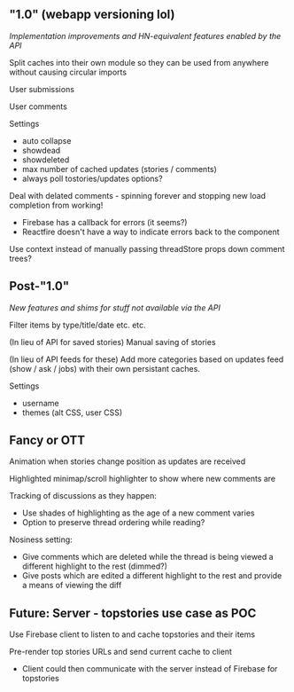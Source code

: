 ## "1.0" (webapp versioning lol)

*Implementation improvements and HN-equivalent features enabled by the API*

Split caches into their own module so they can be used from anywhere without
causing circular imports

User submissions

User comments

Settings
* auto collapse
* showdead
* showdeleted
* max number of cached updates (stories / comments)
* always poll tostories/updates options?

Deal with delated comments - spinning forever and stopping new load completion
from working!
* Firebase has a callback for errors (it seems?)
* Reactfire doesn't have a way to indicate errors back to the component

Use context instead of manually passing threadStore props down comment trees?

## Post-"1.0"

*New features and shims for stuff not available via the API*

Filter items by type/title/date etc. etc.

(In lieu of API for saved stories) Manual saving of stories

(In lieu of API feeds for these) Add more categories based on updates feed (show
/ ask / jobs) with their own persistant caches.

Settings
* username
* themes (alt CSS, user CSS)

## Fancy or OTT

Animation when stories change position as updates are received

Highlighted minimap/scroll highlighter to show where new comments are

Tracking of discussions as they happen:
* Use shades of highlighting as the age of a new comment varies
* Option to preserve thread ordering while reading?

Nosiness setting:
* Give comments which are deleted while the thread is being viewed a different
  highlight to the rest (dimmed?)
* Give posts which are edited a different highlight to the rest and provide a
  means of viewing the diff

## Future: Server - topstories use case as POC

Use Firebase client to listen to and cache topstories and their items

Pre-render top stories URLs and send current cache to client
* Client could then communicate with the server instead of Firebase for topstories